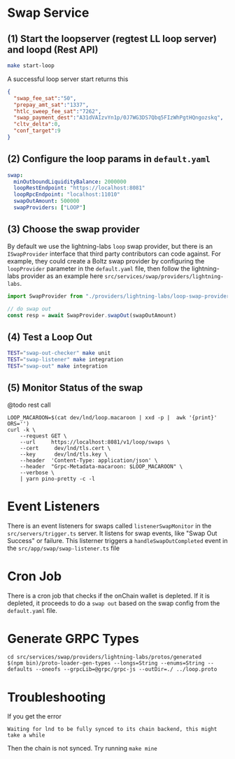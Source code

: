 Swap Service 
============

(1) Start the loopserver (regtest LL loop server) and loopd (Rest API)
---------------------------------------
```sh
make start-loop
```

A successful loop server start returns this
```json
{
  "swap_fee_sat":"50", 
  "prepay_amt_sat":"1337", 
  "htlc_sweep_fee_sat":"7262", 
  "swap_payment_dest":"A31dVAIzvYn1p/0J7WG3DS7Qbq5FIzWhPgtHQngozskq",
  "cltv_delta":0, 
  "conf_target":9
}
```

(2) Configure the loop params in `default.yaml`
---------------------------------------

```yaml
swap:
  minOutboundLiquidityBalance: 2000000
  loopRestEndpoint: "https://localhost:8081"
  loopRpcEndpoint: "localhost:11010"
  swapOutAmount: 500000 
  swapProviders: ["LOOP"] 
```

(3) Choose the swap provider
---------------------------------------

By default we use the lightning-labs `loop` swap provider, but there is an `ISwapProvider` interface that third party contributors can code against. For example, they could create a Boltz swap provider by configuring the `loopProvider` parameter in the `default.yaml` file, then follow the lightning-labs provider as an example here `src/services/swap/providers/lightning-labs`. 

```typescript
import SwapProvider from "./providers/lightning-labs/loop-swap-provider"

// do swap out
const resp = await SwapProvider.swapOut(swapOutAmount)
```


(4) Test a Loop Out
---------------------------------------
```sh
TEST="swap-out-checker" make unit
TEST="swap-listener" make integration
TEST="swap-out" make integration
```

(5) Monitor Status of the swap
----------------------------
@todo rest call

```
LOOP_MACAROON=$(cat dev/lnd/loop.macaroon | xxd -p |  awk '{print}' ORS='')
curl -k \
    --request GET \
    --url     https://localhost:8081/v1/loop/swaps \
    --cert     dev/lnd/tls.cert \
    --key      dev/lnd/tls.key \
    --header  'Content-Type: application/json' \
    --header  "Grpc-Metadata-macaroon: $LOOP_MACAROON" \
    --verbose \
    | yarn pino-pretty -c -l
```

Event Listeners
============
There is an event listeners for swaps called `listenerSwapMonitor` in the `src/servers/trigger.ts` server. It listens for swap events, like "Swap Out Success" or failure. This listerner triggers a `handleSwapOutCompleted` event in the `src/app/swap/swap-listener.ts` file


Cron Job
=====
There is a cron job that checks if the onChain wallet is depleted. If it is depleted, it proceeds to do a `swap out` based on the swap config from the `default.yaml` file.   

Generate GRPC Types
====================
```
cd src/services/swap/providers/lightning-labs/protos/generated
$(npm bin)/proto-loader-gen-types --longs=String --enums=String --defaults --oneofs --grpcLib=@grpc/grpc-js --outDir=./ ../loop.proto
```

Troubleshooting
=============
If you get the error
```
Waiting for lnd to be fully synced to its chain backend, this might take a while
```
Then the chain is not synced. Try running `make mine`